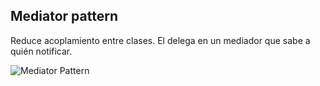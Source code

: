 ## Mediator pattern


Reduce acoplamiento entre clases. El delega en un mediador que sabe a quién notificar.


![Mediator Pattern](mediator.jpg)
